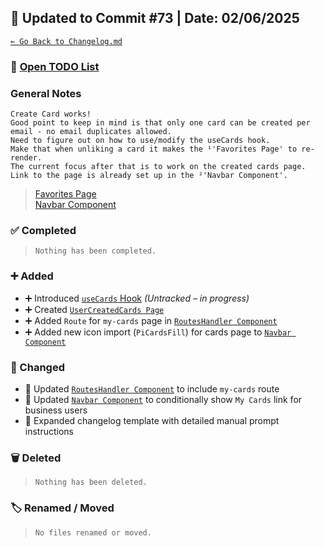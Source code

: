 ## 📅 Updated to Commit #73 | Date: 02/06/2025

[`← Go Back to Changelog.md`](../Changelog.md)

### 🔗 [Open TODO List](./todo-list.md)

### General Notes

```
Create Card works!
Good point to keep in mind is that only one card can be created per email - no email duplicates allowed.
Need to figure out on how to use/modify the useCards hook.
Make that when unliking a card it makes the ¹'Favorites Page' to re-render.
The current focus after that is to work on the created cards page.
Link to the page is already set up in the ²'Navbar Component'.
```

> [Favorites Page](./src/pages/Favorites.page.tsx)<br/>[Navbar Component](./src/components/layout/CustomNavbar.tsx)

### ✅ Completed

> `Nothing has been completed.`

### ➕ Added

- ➕ Introduced [`useCards` Hook](./src/hooks/useCards.ts) _(Untracked – in progress)_
- ➕ Created [`UserCreatedCards Page`](./src/pages/UserCreatedCards/UserCreatedCards.page.tsx)
- ➕ Added `Route` for `my-cards` page in [`RoutesHandler Component`](./src/components/App/Routes/RoutesHandler.tsx)
- ➕ Added new icon import (`PiCardsFill`) for cards page to [`Navbar Component`](./src/components/layout/CustomNavbar.tsx)

### 🔄 Changed

- 🔄 Updated [`RoutesHandler Component`](./src/components/App/Routes/RoutesHandler.tsx) to include `my-cards` route
- 🔄 Updated [`Navbar Component`](./src/components/layout/CustomNavbar.tsx) to conditionally show `My Cards` link for business users
- 🔄 Expanded changelog template with detailed manual prompt instructions

### 🗑️ Deleted

> `Nothing has been deleted.`

### 🏷️ Renamed / Moved

> `No files renamed or moved.`
